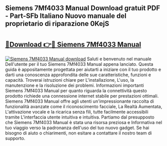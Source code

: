 ## Siemens 7Mf4033 Manual Download gratuit PDF - Part-SFb Italiano Nuovo manuale del proprietario di riparazione 0KejS

# <h2><a href="http://dff9xg7.blite.top/?on=Siemens+7Mf4033+Manual">🔗Download 👉🔴 Siemens 7Mf4033 Manual</a></h2>

[![Siemens 7Mf4033 Manual download](https://i.imgur.com/lujVjoI.png)](http://dff9xg7.blite.top/?on=Siemens+7Mf4033+Manual)
Saluti e benvenuto nel manuale Dell'utente per il tuo Siemens 7Mf4033 Manual appena lanciato. Questa guida è appositamente progettata per aiutarti a iniziare con il tuo prodotto e darti una conoscenza approfondita delle sue caratteristiche, funzioni e capacità. Troverai istruzioni chiare per L'installazione, L'uso, la manutenzione e la risoluzione dei problemi. Informazioni importanti Siemens 7Mf4033 Manual per quanto riguarda la connettività questo prodotto richiede una connessione internet stabile per prestazioni ottimali. Siemens 7Mf4033 Manual offre agli utenti un'impressionante raccolta di funzionalità avanzate come il riconoscimento facciale, La Realtà Aumentata, L'attivazione vocale e la ricarica senza fili, tutte facilmente accessibili tramite L'interfaccia utente intuitiva e intuitiva. Partiamo dal presupposto che Siemens 7Mf4033 Manual è stata una risorsa preziosa e Informativa nel tuo viaggio verso la padronanza dell'uso del tuo nuovo gadget. Se hai bisogno di aiuto o chiarimenti, non esitare a contattare il nostro team di supporto.
